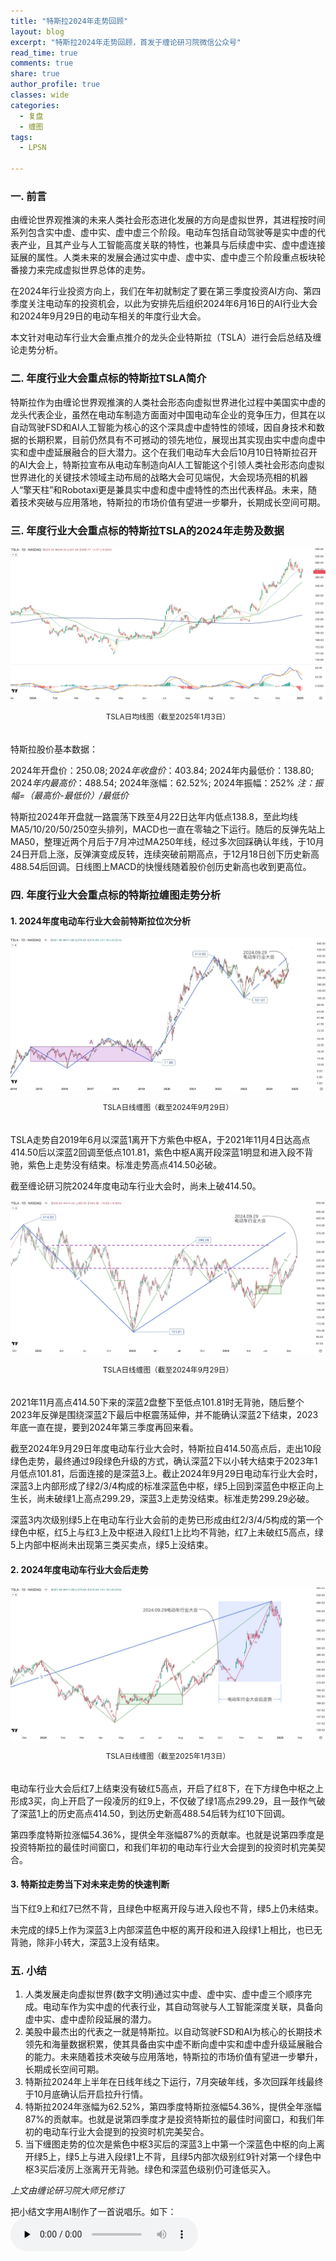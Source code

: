 ```yaml
---
title: "特斯拉2024年走势回顾"
layout: blog
excerpt: "特斯拉2024年走势回顾，首发于缠论研习院微信公众号"
read_time: true
comments: true
share: true
author_profile: true
classes: wide
categories:
  - 复盘
  - 缠图
tags:
  - LPSN

---
```


### 一. 前言

由缠论世界观推演的未来人类社会形态进化发展的方向是虚拟世界，其进程按时间系列包含实中虚、虚中实、虚中虚三个阶段。电动车包括自动驾驶等是实中虚的代表产业，且其产业与人工智能高度关联的特性，也兼具与后续虚中实、虚中虚连接延展的属性。人类未来的发展会通过实中虚、虚中实、虚中虚三个阶段重点板块轮番接力来完成虚拟世界总体的走势。

在2024年行业投资方向上，我们在年初就制定了要在第三季度投资AI方向、第四季度关注电动车的投资机会，以此为安排先后组织2024年6月16日的AI行业大会和2024年9月29日的电动车相关的年度行业大会。

本文针对电动车行业大会重点推介的龙头企业特斯拉（TSLA）进行会后总结及缠论走势分析。

### 二. 年度行业大会重点标的特斯拉TSLA简介

特斯拉作为由缠论世界观推演的人类社会形态向虚拟世界进化过程中美国实中虚的龙头代表企业，虽然在电动车制造方面面对中国电动车企业的竞争压力，但其在以自动驾驶FSD和AI人工智能为核心的这个深具虚中虚特性的领域，因自身技术和数据的长期积累，目前仍然具有不可撼动的领先地位，展现出其实现由实中虚向虚中实和虚中虚延展融合的巨大潜力。这个在我们电动车大会后10月10日特斯拉召开的AI大会上，特斯拉宣布从电动车制造向AI人工智能这个引领人类社会形态向虚拟世界进化的关键技术领域主动布局的战略大会可见端倪，大会现场亮相的机器人“擎天柱”和Robotaxi更是兼具实中虚和虚中虚特性的杰出代表样品。未来，随着技术突破与应用落地，特斯拉的市场价值有望进一步攀升，长期成长空间可期。

### 三. 年度行业大会重点标的特斯拉TSLA的2024年走势及数据

![TSLA](/assets/images/2025/tsla-20250103-day-j.jpeg)
<small><center>TSLA日均线图（截至2025年1月3日）</center></small>　

特斯拉股价基本数据：

2024年开盘价：$250.08; 2024年收盘价：$403.84; 2024年内最低价：$138.80; 2024年内最高价：$488.54; 2024年涨幅：62.52%; 2024年振幅：252% *注：振幅=（最高价-最低价）/最低价*

特斯拉2024年开盘就一路震荡下跌至4月22日达年内低点138.8，至此均线MA5/10/20/50/250空头排列，MACD也一直在零轴之下运行。随后的反弹先站上MA50，整理近两个月后于7月冲过MA250年线，经过多次回踩确认年线，于10月24日开启上涨，反弹演变成反转，连续突破前期高点，于12月18日创下历史新高488.54后回调。日线图上MACD的快慢线随着股价创历史新高也收到更高位。

### 四. 年度行业大会重点标的特斯拉缠图走势分析

#### 1. 2024年度电动车行业大会前特斯拉位次分析

![TSLA](/assets/images/2025/tsla-20240929-day-full.jpeg)
<small><center>TSLA日线缠图（截至2024年9月29日）</center></small>　

TSLA走势自2019年6月以深蓝1离开下方紫色中枢A，于2021年11月4日达高点414.50后以深蓝2回调至低点101.81，紫色中枢A离开段深蓝1明显和进入段不背驰，紫色上走势没有结束。标准走势高点414.50必破。

截至缠论研习院2024年度电动车行业大会时，尚未上破414.50。

![TSLA](/assets/images/2025/tsla-20240929-day-c.jpeg)
<small><center>TSLA日线缠图（截至2024年9月29日）</center></small>　

2021年11月高点414.50下来的深蓝2盘整下至低点101.81时无背驰，随后整个2023年反弹是围绕深蓝2下最后中枢震荡延伸，并不能确认深蓝2下结束，2023年底一直在提，要到2024年第三季度再回来看。

截至2024年9月29日年度电动车行业大会时，特斯拉自414.50高点后，走出10段绿色走势，最终通过9段绿色升级的方式，确认深蓝2下以小转大结束于2023年1月低点101.81，后面连接的是深蓝3上。截止2024年9月29日电动车行业大会时，深蓝3上内部形成了绿2/3/4构成的标准深蓝色中枢，绿5上回到深蓝色中枢正向上生长，尚未破绿1上高点299.29，深蓝3上走势没结束。标准走势299.29必破。

深蓝3内次级别绿5上在电动车行业大会前的走势已形成由红2/3/4/5构成的第一个绿色中枢，红5上与红3上及中枢进入段红1上比均不背驰，红7上未破红5高点，绿5上内部中枢尚未出现第三类买卖点，绿5上没结束。

#### 2. 2024年度电动车行业大会后走势

![TSLA](/assets/images/2025/tsla-20250105-day-hg.jpeg)
<small><center>TSLA日线缠图（截至2025年1月3日）</center></small>　

电动车行业大会后红7上结束没有破红5高点，开启了红8下，在下方绿色中枢之上形成3买，向上开启了一段凌厉的红9上，不仅破了绿1高点299.29，且一鼓作气破了深蓝1上的历史高点414.50，到达历史新高488.54后转为红10下回调。

第四季度特斯拉涨幅54.36%，提供全年涨幅87%的贡献率。也就是说第四季度是投资特斯拉的最佳时间窗口，和我们年初的电动车行业大会提到的投资时机完美契合。

#### 3. 特斯拉走势当下对未来走势的快速判断

当下红9上和红7已然不背，且绿色中枢离开段与进入段也不背，绿5上仍未结束。

未完成的绿5上作为深蓝3上内部深蓝色中枢的离开段和进入段绿1上相比，也已无背驰，除非小转大，深蓝3上没有结束。

### 五. 小结

1. 人类发展走向虚拟世界(数字文明)通过实中虚、虚中实、虚中虚三个顺序完成。电动车作为实中虚的代表行业，其自动驾驶与人工智能深度关联，具备向虚中实、虚中虚阶段延展的潜力。
2. 美股中最杰出的代表之一就是特斯拉。以自动驾驶FSD和AI为核心的长期技术领先和海量数据积累，使其具备由实中虚不断向虚中实和虚中虚升级延展融合的能力。未来随着技术突破与应用落地，特斯拉的市场价值有望进一步攀升，长期成长空间可期。
3. 特斯拉2024年上半年在日线年线之下运行，7月突破年线，多次回踩年线最终于10月底确认后开启拉升行情。
4. 特斯拉2024年涨幅为62.52%，第四季度特斯拉涨幅54.36%，提供全年涨幅87%的贡献率。也就是说第四季度才是投资特斯拉的最佳时间窗口，和我们年初的电动车行业大会提到的投资时机完美契合。
5. 当下缠图走势的位次是紫色中枢3买后的深蓝3上中第一个深蓝色中枢的向上离开绿5上，绿5上与进入段绿1上不背，且绿5内部次级别红9针对第一个绿色中枢3买后凌厉上涨离开无背驰。绿色和深蓝色级别仍可逢低买入。

*上文由缠论研习院大师兄修订*

把小结文字用AI制作了一首说唱乐。如下：
<audio src="/assets/images/2025/特斯拉2024走势回顾.mp3" preload="none" controls loop>
特斯拉2024走势回顾
</audio>
